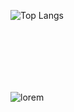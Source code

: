 ![Top Langs](https://github-readme-stats.vercel.app/api/top-langs/?username=devmeireles&layout=compact&hide=css,html&langs_count=7&theme=dark)

<div style="padding:50px"></div>

<img src="https://i.kym-cdn.com/photos/images/original/001/059/850/546.gif" alt="lorem" />
